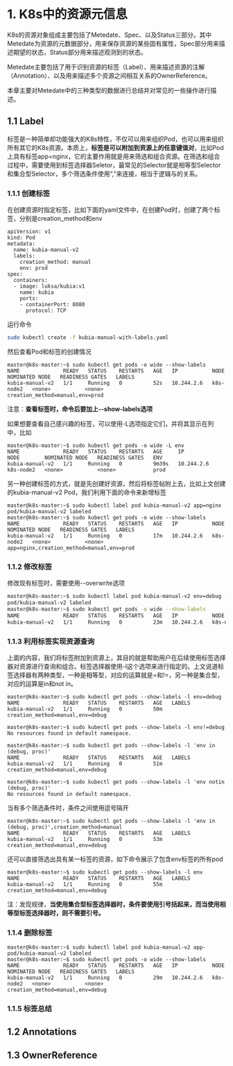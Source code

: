 # 1. K8s中的资源元信息

K8s的资源对象组成主要包括了Metedate、Spec、以及Status三部分。其中Metedate为资源的元数据部分，用来保存资源的某些固有属性，Spec部分用来描述期望的状态，Status部分用来描述观测到的状态。

Metedate主要包括了用于识别资源的标签（Label）、用来描述资源的注解（Annotation）、以及用来描述多个资源之间相互关系的OwnerReference。

本章主要对Metedate中的三种类型的数据进行总结并对常见的一些操作进行描述。

## 1.1 Label

标签是一种简单却功能强大的K8s特性，不仅可以用来组织Pod，也可以用来组织所有其它的K8s资源。本质上，**标签是可以附加到资源上的任意键值对**，比如Pod上具有标签app=nginx，它的主要作用就是用来筛选和组合资源。在筛选和组合过程中，需要使用到标签选择器Seletor，最常见的Selector就是相等型Selector和集合型Selector，多个筛选条件使用“,”来连接，相当于逻辑与的关系。

### 1.1.1 创建标签

在创建资源时指定标签，比如下面的yaml文件中，在创建Pod时，创建了两个标签，分别是creation_method和env

```
apiVersion: v1
kind: Pod
metadata:
  name: kubia-manual-v2
  labels:
    creation_method: manual
    env: prod
spec:
  containers:
  - image: luksa/kubia:v1
    name: kubia
    ports:
    - containerPort: 8080
      protocol: TCP
```

运行命令
```Bash
sudo kubectl create -f kubia-manual-with-labels.yaml
```
然后查看Pod和标签的创建情况
```
master@k8s-master:~$ sudo kubectl get pods -o wide --show-labels
NAME              READY   STATUS    RESTARTS   AGE   IP           NODE        NOMINATED NODE   READINESS GATES   LABELS
kubia-manual-v2   1/1     Running   0          52s   10.244.2.6   k8s-node2   <none>           <none>            creation_method=manual,env=prod
```
注意：**查看标签时，命令后要加上--show-labels选项**

如果想要查看自己感兴趣的标签，可以使用-L选项指定它们，并将其显示在列中，比如

```
master@k8s-master:~$ sudo kubectl get pods -o wide -L env
NAME              READY   STATUS    RESTARTS   AGE     IP           NODE        NOMINATED NODE   READINESS GATES   ENV
kubia-manual-v2   1/1     Running   0          9m39s   10.244.2.6   k8s-node2   <none>           <none>            prod
```

另一种创建标签的方式，就是先创建好资源，然后将标签帖附上去，比如上文创建的kubia-manual-v2 Pod，我们利用下面的命令来新增标签
```
master@k8s-master:~$ sudo kubectl label pod kubia-manual-v2 app=nginx
pod/kubia-manual-v2 labeled
master@k8s-master:~$ sudo kubectl get pods -o wide --show-labels
NAME              READY   STATUS    RESTARTS   AGE   IP           NODE        NOMINATED NODE   READINESS GATES   LABELS
kubia-manual-v2   1/1     Running   0          17m   10.244.2.6   k8s-node2   <none>           <none>            app=nginx,creation_method=manual,env=prod
```

### 1.1.2 修改标签

修改现有标签时，需要使用--overwrite选项
```Bash
master@k8s-master:~$ sudo kubectl label pod kubia-manual-v2 env=debug --overwrite
pod/kubia-manual-v2 labeled
master@k8s-master:~$ sudo kubectl get pods -o wide --show-labels
NAME              READY   STATUS    RESTARTS   AGE   IP           NODE        NOMINATED NODE   READINESS GATES   LABELS
kubia-manual-v2   1/1     Running   0          23m   10.244.2.6   k8s-node2   <none>           <none>            app=nginx,creation_method=manual,env=debug
```

### 1.1.3 利用标签实现资源查询

上面的内容，我们将标签附加到资源上，其目的就是帮助用户在后续使用标签选择器对资源进行查询和组合。标签选择器使用-l这个选项来进行指定的。上文说道标签选择器有两种类型，一种是相等型，对应的运算就是=和!=，另一种是集合型，对应的运算是in和not in。

```
master@k8s-master:~$ sudo kubectl get pods --show-labels -l env=debug
NAME              READY   STATUS    RESTARTS   AGE   LABELS
kubia-manual-v2   1/1     Running   0          50m   creation_method=manual,env=debug
```

```
master@k8s-master:~$ sudo kubectl get pods --show-labels -l env!=debug
No resources found in default namespace.
```

```
master@k8s-master:~$ sudo kubectl get pods --show-labels -l 'env in (debug, proc)'
NAME              READY   STATUS    RESTARTS   AGE   LABELS
kubia-manual-v2   1/1     Running   0          51m   creation_method=manual,env=debug
```

```
master@k8s-master:~$ sudo kubectl get pods --show-labels -l 'env notin (debug, proc)'
No resources found in default namespace.
```
当有多个筛选条件时，条件之间使用逗号隔开

```
master@k8s-master:~$ sudo kubectl get pods --show-labels -l 'env in (debug, proc)',creation_method=manual 
NAME              READY   STATUS    RESTARTS   AGE   LABELS
kubia-manual-v2   1/1     Running   0          53m   creation_method=manual,env=debug
```

还可以直接筛选出具有某一标签的资源，如下命令展示了包含env标签的所有pod
```
master@k8s-master:~$ sudo kubectl get pods --show-labels -l env
NAME              READY   STATUS    RESTARTS   AGE   LABELS
kubia-manual-v2   1/1     Running   0          55m   creation_method=manual,env=debug
```

注：发现规律，**当使用集合型标签选择器时，条件要使用引号括起来，而当使用相等型标签选择器时，则不需要引号。**

### 1.1.4 删除标签
```
master@k8s-master:~$ sudo kubectl label pod kubia-manual-v2 app-
pod/kubia-manual-v2 labeled
master@k8s-master:~$ sudo kubectl get pods -o wide --show-labels
NAME              READY   STATUS    RESTARTS   AGE   IP           NODE        NOMINATED NODE   READINESS GATES   LABELS
kubia-manual-v2   1/1     Running   0          29m   10.244.2.6   k8s-node2   <none>           <none>            creation_method=manual,env=debug
```


### 1.1.5 标签总结

## 1.2 Annotations


## 1.3 OwnerReference


